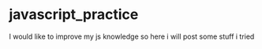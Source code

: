 # javascript_practice
I would like to improve my js knowledge so here i will post some stuff i tried
